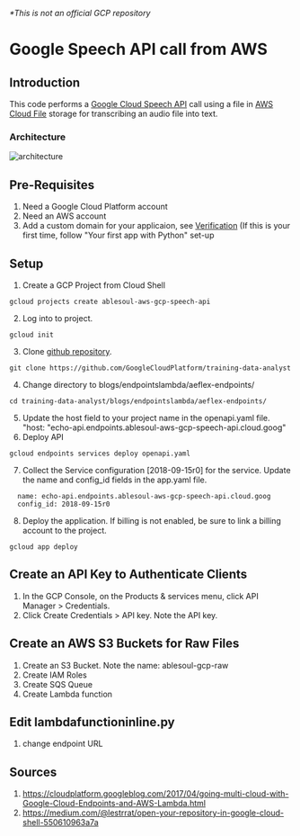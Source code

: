 *\*This is not an official GCP repository*

# Google Speech API call from AWS

## Introduction
This code performs a [Google Cloud Speech API](https://cloud.google.com/speech-to-text/) call using a file in [AWS Cloud File](https://aws.amazon.com/what-is-cloud-file-storage/) storage for transcribing an audio file into text.

### Architecture
![architecture](./architecture.svg)

## Pre-Requisites
1. Need a Google Cloud Platform account
1. Need an AWS account
1. Add a custom domain for your applicaion, see [Verification](https://cloud.google.com/appengine/docs/flexible/python/mapping-custom-domains)
(If this is your first time, follow "Your first app with Python" set-up

## Setup
1. Create a GCP Project from Cloud Shell
```
gcloud projects create ablesoul-aws-gcp-speech-api
```
2. Log into to project.
```
gcloud init
```
3. Clone [github repository](https://github.com/GoogleCloudPlatform/training-data-analyst).
```
git clone https://github.com/GoogleCloudPlatform/training-data-analyst
```
4. Change directory to blogs/endpointslambda/aeflex-endpoints/
```
cd training-data-analyst/blogs/endpointslambda/aeflex-endpoints/
```
5. Update the host field to your project name in the openapi.yaml file.
"host: "echo-api.endpoints.ablesoul-aws-gcp-speech-api.cloud.goog"
6. Deploy API
```
gcloud endpoints services deploy openapi.yaml
```
7. Collect the Service configuration [2018-09-15r0] for the service. Update the name and config_id fields in the app.yaml file.
```
  name: echo-api.endpoints.ablesoul-aws-gcp-speech-api.cloud.goog
  config_id: 2018-09-15r0
```
8. Deploy the application. If billing is not enabled, be sure to link a billing account to the project.
```
gcloud app deploy
```

## Create an API Key to Authenticate Clients
1. In the GCP Console, on the Products & services menu, click API Manager > Credentials.
1. Click Create Credentials > API key. Note the API key.


## Create an AWS S3 Buckets for Raw Files
1. Create an S3 Bucket. Note the name: ablesoul-gcp-raw
1. Create IAM Roles
1. Create SQS Queue
1. Create Lambda function

## Edit lambdafunctioninline.py
1. change endpoint URL

## Sources
1. https://cloudplatform.googleblog.com/2017/04/going-multi-cloud-with-Google-Cloud-Endpoints-and-AWS-Lambda.html
1. https://medium.com/@lestrrat/open-your-repository-in-google-cloud-shell-550610963a7a
